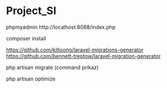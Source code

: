 # Project_SI

phpmyadmin
http://localhost:8088/index.php 

composer install

https://github.com/kitloong/laravel-migrations-generator
https://github.com/bennett-treptow/laravel-migration-generator

php artisan migrate (command príkaz)

php artisan optimize

